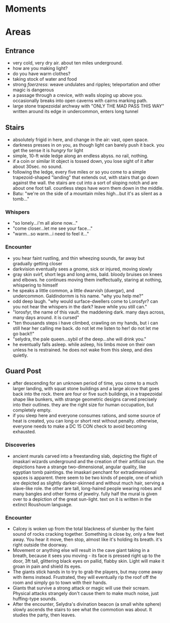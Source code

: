 # Moments
# Areas
## Entrance
- very cold, very dry air. about ten miles underground.
- how are you making light?
- do you have warm clothes?
- taking stock of water and food
- strong _faerzress_: weave undulates and ripples; teleportation and other magic is dangerous
- a passage through a crevice, with walls sloping up above you. occasionally breaks into open caverns with cairns marking path.
- large stone trapezoidal archway with "ONLY THE MAD PASS THIS WAY" written around its edge in undercommon, enters long tunnel
## Stairs
- absolutely frigid in here, and change in the air: vast, open space.
- darkness presses in on you, as though light can barely push it back. you get the sense it is _hungry_ for light
- simple, 10-ft wide ledge along an endless abyss. no rail, nothing.
- if a coin or similar lit object is tossed down, you lose sight of it after about 30sec. no sound.
- following the ledge, every five miles or so you come to a simple trapezoid-shaped "landing" that extends out, with stairs that go down against the wall. the stairs are cut into a sort of sloping notch and are about one foot tall. countless steps have worn them down in the middle.
- Batu: "we're on the side of a mountain miles high...but it's as silent as a tomb..."
### Whispers
- "so lonely...i'm all alone now..."
- "come closer...let me see your face..."
- "warm...so warm...i need to feel it..."
### Encounter
- you hear faint rustling, and thin wheezing sounds, far away but gradually getting closer
- darkvision eventually sees a gnome, sick or injured, moving slowly
- gray skin svirf, short legs and long arms, bald. bloody bruises on knees and elbows. he continues moving them ineffectually, staring at nothing, whispering to himself
- he speaks a little common, a little dwarvish (duergar), and undercommon. Galdindormm is his name. "why you help me?"
- odd deep laugh. "why would surface-dwellers come to Lorosfyr? can you not hear the whispers in the dark? leave while you still can."
- "lorosfyr, the name of this vault. the maddening dark. many days across, many days around. it is cursed"
- "ten thousands steps i have climbed, crawling on my hands, but i can still hear her calling me back. do not let me listen to her! do not let me go back!!"
- "selydra, the pale queen...sybil of the deep...she will drink you."
- he eventually falls asleep. while asleep, his limbs move on their own unless he is restrained. he does not wake from this sleep, and dies quietly.
## Guard Post
- after descending for an unknown period of time, you come to a much larger landing, with squat stone buildings and a large alcove that goes back into the rock. there are four or five such buildings, in a trapezoidal shape like bunkers, with strange geometric designs carved precisely into their outlines. they are the right size for human occupation, but completely empty.
- if you sleep here and everyone consumes rations, and some source of heat is created, you can long or short rest without penalty. otherwise, everyone needs to make a DC 15 CON check to avoid becoming exhausted.
### Discoveries
- ancient murals carved into a freestanding slab, depicting the flight of imaskari wizards underground and the creation of their artificial sun. the depictions have a strange two-dimensional, angular quality, like egyptian tomb paintings. the imaskari penchant for extradimensional spaces is apparent. there seem to be two kinds of people, one of which are depicted as slightly darker-skinned and without much hair, serving a slave-like role. the other are tall, long-haired people wearing robes and many bangles and other forms of jewelry. fully half the mural is given over to a depiction of the great sun-light. text on it is written in the extinct Roushoum language.
### Encounter
- Calcey is woken up from the total blackness of slumber by the faint sound of rocks cracking together. Something is close by, only a few feet away. You hear it move, then stop, almost like it's holding its breath. it's right outside the doorway.
- Movement or anything else will result in the cave giant taking in a breath, because it sees you moving - its face is pressed right up to the door, 3ft tall, glittering black eyes on pallid, flabby skin. Light will make it groan in pain and shield its eyes.
- The giants stick hands in to try to grab the players, but may come away with items instead. Frustrated, they will eventually rip the roof off the room and simply go to town with their hands.
- Giants that survive a strong attack or magic will use their scream. Physical attacks strangely don't cause them to make much noise, just huffing-type sounds.
- After the encounter, Selydra's divination beacon (a small white sphere) slowly ascends the stairs to see what the commotion was about. It studies the party, then leaves.